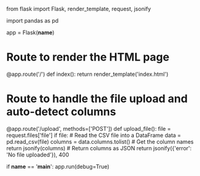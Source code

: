 from flask import Flask, render_template, request, jsonify

import pandas as pd

app = Flask(__name__)

# Route to render the HTML page
@app.route('/')
def index():
    return render_template('index.html')

# Route to handle the file upload and auto-detect columns
@app.route('/upload', methods=['POST'])
def upload_file():
    file = request.files['file']
    if file:
        # Read the CSV file into a DataFrame
        data = pd.read_csv(file)
        columns = data.columns.tolist()  # Get the column names
        return jsonify(columns)  # Return columns as JSON
    return jsonify({'error': 'No file uploaded'}), 400

if __name__ == '__main__':
    app.run(debug=True)
